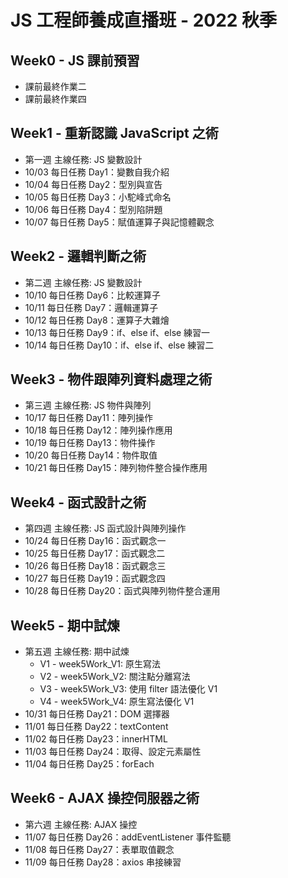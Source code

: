# JS 工程師養成直播班 - 2022 秋季
## Week0 - JS 課前預習
- 課前最終作業二
- 課前最終作業四
## Week1 - 重新認識 JavaScript 之術
- 第一週 主線任務: JS 變數設計
- 10/03 每日任務 Day1：變數自我介紹
- 10/04 每日任務 Day2：型別與宣告
- 10/05 每日任務 Day3：小駝峰式命名
- 10/06 每日任務 Day4：型別陷阱題
- 10/07 每日任務 Day5：賦值運算子與記憶體觀念
## Week2 - 邏輯判斷之術
- 第二週 主線任務: JS 變數設計
- 10/10 每日任務 Day6：比較運算子
- 10/11 每日任務 Day7：邏輯運算子
- 10/12 每日任務 Day8：運算子大雜燴
- 10/13 每日任務 Day9：if、else if、else 練習一
- 10/14 每日任務 Day10：if、else if、else 練習二
## Week3 - 物件跟陣列資料處理之術
- 第三週 主線任務: JS 物件與陣列
- 10/17 每日任務 Day11：陣列操作
- 10/18 每日任務 Day12：陣列操作應用
- 10/19 每日任務 Day13：物件操作
- 10/20 每日任務 Day14：物件取值
- 10/21 每日任務 Day15：陣列物件整合操作應用
## Week4 - 函式設計之術
- 第四週 主線任務: JS 函式設計與陣列操作
- 10/24 每日任務 Day16：函式觀念一
- 10/25 每日任務 Day17：函式觀念二
- 10/26 每日任務 Day18：函式觀念三
- 10/27 每日任務 Day19：函式觀念四
- 10/28 每日任務 Day20：函式與陣列物件整合運用
## Week5 - 期中試煉
- 第五週 主線任務: 期中試煉
  * V1 - week5Work_V1: 原生寫法
  * V2 - week5Work_V2: 關注點分離寫法
  * V3 - week5Work_V3: 使用 filter 語法優化 V1
  * V4 - week5Work_V4: 原生寫法優化 V1
- 10/31 每日任務 Day21：DOM 選擇器
- 11/01 每日任務 Day22：textContent
- 11/02 每日任務 Day23：innerHTML
- 11/03 每日任務 Day24：取得、設定元素屬性
- 11/04 每日任務 Day25：forEach
## Week6 - AJAX 操控伺服器之術
- 第六週 主線任務: AJAX 操控
- 11/07 每日任務 Day26：addEventListener 事件監聽
- 11/08 每日任務 Day27：表單取值觀念
- 11/09 每日任務 Day28：axios 串接練習